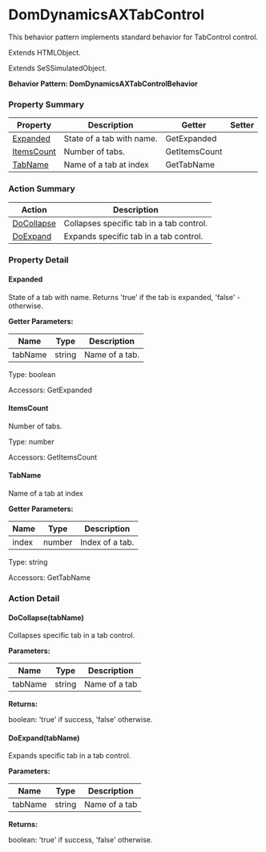 # DomDynamicsAXTabControl

This behavior pattern implements standard behavior for TabControl control.
 
Extends HTMLObject.

Extends SeSSimulatedObject.





**Behavior Pattern: DomDynamicsAXTabControlBehavior**


<!-- ============================== property summary ========================== -->

	

### Property Summary

| **Property** | **Description** | **Getter** | **Setter** |
| ------------ | --------------- | ---------- | ---------- |
| [Expanded](#Expanded) | State of a tab with name. | GetExpanded |  |
| [ItemsCount](#ItemsCount) | Number of tabs. | GetItemsCount |  |
| [TabName](#TabName) | Name of a tab at index | GetTabName |  |



	
<!-- ============================== action summary ========================== -->



### Action Summary

|  **Action** | **Description** | 
| ----------- | --------------- |
|	[DoCollapse](#DoCollapse) | Collapses specific tab in a tab control. |
|	[DoExpand](#DoExpand) | Expands specific tab in a tab control. |




<!-- ============================== property detail ========================== -->
	
### Property Detail
		
<a name="Expanded"></a>
#### Expanded


State of a tab with name. Returns 'true' if the tab is expanded, 'false' - otherwise.

			
**Getter Parameters:**

| **Name** | **Type** | **Description** |
| -------- | -------- | --------------- |	
| tabName | string | Name of a tab. |


	
			
Type: boolean
			
			
Accessors: GetExpanded
			
		
<a name="ItemsCount"></a>
#### ItemsCount


Number of tabs.

			
	
			
Type: number
			
			
Accessors: GetItemsCount
			
		
<a name="TabName"></a>
#### TabName


Name of a tab at index

			
**Getter Parameters:**

| **Name** | **Type** | **Description** |
| -------- | -------- | --------------- |	
| index | number | Index of a tab. |


	
			
Type: string
			
			
Accessors: GetTabName
			
		
	
	
<!-- ============================== action detail ========================== -->
	
### Action Detail
		
<a name="DoCollapse"></a>    
#### DoCollapse(tabName)

Collapses specific tab in a tab control.


**Parameters:**

|	**Name** | **Type** | **Description** |
| ---------- | -------- | --------------- |
| tabName | string |	Name of a tab |




**Returns:**

boolean: 'true' if success, 'false' otherwise.




<a name="DoExpand"></a>    
#### DoExpand(tabName)

Expands specific tab in a tab control.


**Parameters:**

|	**Name** | **Type** | **Description** |
| ---------- | -------- | --------------- |
| tabName | string |	Name of a tab |




**Returns:**

boolean: 'true' if success, 'false' otherwise.




	

